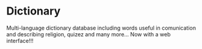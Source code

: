 # Dictionary
Multi-language dictionary database including words useful in comunication and describing religion, quizez and many more...
Now with a web interface!!!
